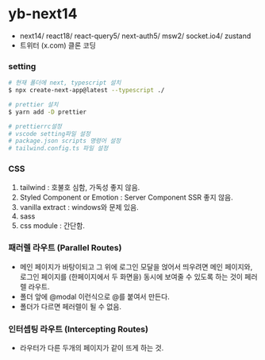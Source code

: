 # yb-next14

- next14/ react18/ react-query5/ next-auth5/ msw2/ socket.io4/ zustand
- 트위터 (x.com) 클론 코딩

### setting

```bash
# 현재 폴더에 next, typescript 설치
$ npx create-next-app@latest --typescript ./

# prettier 설치
$ yarn add -D prettier

# prettierrc설정
# vscode setting파일 설정
# package.json scripts 명령어 설정
# tailwind.config.ts 파일 설정

```

### CSS

1. tailwind : 호불호 심함, 가독성 좋지 않음.
2. Styled Component or Emotion : Server Component SSR 좋지 않음.
3. vanilla extract : windows와 문제 있음.
4. sass
5. css module : 간단함.

### 패러렐 라우트 (Parallel Routes)

- 메인 페이지가 바탕이되고 그 위에 로그인 모달을 얹어서 띄우려면 메인 페이지와, 로그인 페이지를 (한페이지에서 두 화면을) 동시에 보여줄 수 있도록 하는 것이 페러렐 라우트.
- 폴더 앞에 @modal 이런식으로 @를 붙여서 만든다.
- 폴더가 다르면 페러렐이 될 수 없음.

### 인터셉팅 라우트 (Intercepting Routes)

- 라우터가 다른 두개의 페이지가 같이 뜨게 하는 것.
